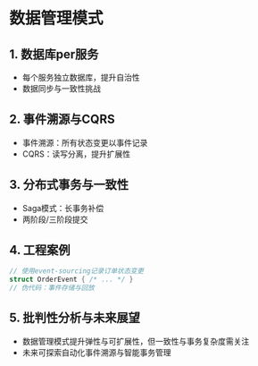 # 数据管理模式

## 1. 数据库per服务

- 每个服务独立数据库，提升自治性
- 数据同步与一致性挑战

## 2. 事件溯源与CQRS

- 事件溯源：所有状态变更以事件记录
- CQRS：读写分离，提升扩展性

## 3. 分布式事务与一致性

- Saga模式：长事务补偿
- 两阶段/三阶段提交

## 4. 工程案例

```rust
// 使用event-sourcing记录订单状态变更
struct OrderEvent { /* ... */ }
// 伪代码：事件存储与回放
```

## 5. 批判性分析与未来展望

- 数据管理模式提升弹性与可扩展性，但一致性与事务复杂度需关注
- 未来可探索自动化事件溯源与智能事务管理
